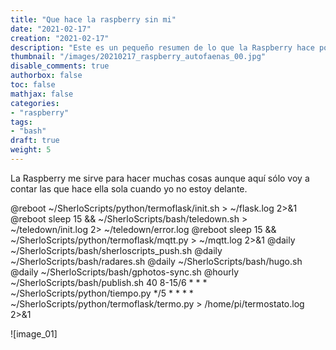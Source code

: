 ```yaml
---
title: "Que hace la raspberry sin mi"
date: "2021-02-17"
creation: "2021-02-17"
description: "Este es un pequeño resumen de lo que la Raspberry hace por mi cuando yo no estoy delante de ella"
thumbnail: "/images/20210217_raspberry_autofaenas_00.jpg"
disable_comments: true
authorbox: false
toc: false
mathjax: false
categories:
- "raspberry"
tags:
- "bash"
draft: true
weight: 5
---
```

La Raspberry me sirve para hacer muchas cosas aunque aquí sólo voy a contar las que hace ella sola cuando yo no estoy delante.
<!--more-->

@reboot ~/SherloScripts/python/termoflask/init.sh > ~/flask.log 2>&1
@reboot sleep 15 && ~/SherloScripts/bash/teledown.sh > ~/teledown/init.log 2> ~/teledown/error.log
@reboot sleep 15 && ~/SherloScripts/python/termoflask/mqtt.py > ~/mqtt.log 2>&1
@daily ~/SherloScripts/bash/sherloscripts_push.sh
@daily ~/SherloScripts/bash/radares.sh
@daily ~/SherloScripts/bash/hugo.sh
@daily ~/SherloScripts/bash/gphotos-sync.sh
@hourly ~/SherloScripts/bash/publish.sh
40 8-15/6 * * * ~/SherloScripts/python/tiempo.py
*/5 * * * * ~/SherloScripts/python/termoflask/termo.py > /home/pi/termostato.log 2>&1


![image_01]

[link]: https://www.google.es

[image-01]: /images/20210217_raspberry_autofaenas_01.jpg
